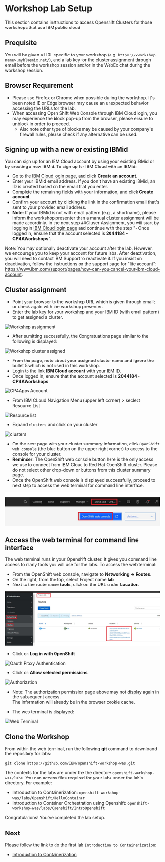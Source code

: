 # Workshop Lab Setup

This section contains instructions to access Openshift Clusters for those workshops that use IBM public cloud

## Prequisite

You will be given a URL specific to your workshop (e.g. `https://<workshop name>.mybluemix.net/`), and a lab key for the cluster assignment through email before the workshop session and/or in the WebEx chat during the workshop session.
 
## Browser Requirement

- Please use Firefox or Chrome when possible during the workshop. It's been noted IE or Edge browser may cause an unexpected behavior accessing the URLs for the lab.
- When accessing Open Shift Web Console through IBM Cloud login, you may experience the block pop-up from the browser, please ensure to unblock in order to proceed. 
  - Also note other type of blocks may be caused by your company's firewall rules, please check if any alternative can be used.

## Signing up with a new or existing IBMid

You can sign up for an IBM Cloud account by using your existing IBMid or by creating a new IBMid.
To sign up for IBM Cloud with an IBMid:
- Go to the [IBM Cloud login page](https://cloud.ibm.com), and click **Create an account**.
- Enter your IBMid email address. If you don't have an existing IBMid, an ID is created based on the email that you enter.
- Complete the remaining fields with your information, and click **Create account**.
- Confirm your account by clicking the link in the confirmation email that's sent to your provided email address.
- **Note**: If your IBMid is not with email pattern (e.g., a shortname), please inform the workshop presenter then a manual cluster assignment will be made accordinly. In the next step ##Cluser Assignment, you will start by logging in [IBM Cloud login page](https://cloud.ibm.com) and continue with the step "- Once logged in, ensure that the account selected is **2044184 - CP4AWorkshops**".

Note: You may optionally deactivate your account after the lab. 
However, we encourage you to keep your account for future labs. 
After deactivation, you will need to contact IBM Support to reactivate it. 
If you insist on deactivation, follow the instructions on the support page for "lite account": https://www.ibm.com/support/pages/how-can-you-cancel-your-ibm-cloud-account.


## Cluster assignment

- Point your browser to the workshop URL which is given through email; or check again with the workshop presenter. 
- Enter the lab key for your workshop and your IBM ID (with email pattern) to get assigned a cluster.

![Workshop assignment](images/Initial.jpg)

- After sumitting successfully, the Congratuations page similar to the following is displayed:


![Workshop cluster assigned](images/assignment.jpg)


- From the page, note about your assigned cluster name and ignore the bullet 5 which is not used in this workshop.
- Login to the link **IBM Cloud account** with your IBM ID.
- Once logged in, ensure that the account selected is **2044184 - CP4AWorkshops**

![CP4Apps Account](images/CP4AppsAccount.jpg)

- From IBM CLoud Navigation Menu (upper left corner) > seclect Resource List

![Resource list](images/ResourceList.jpg)

- Expand `clusters` and click on your cluster

![clusters](images/Clusters.jpg)

- On the next page with your cluster summary information, click `OpenShift web console` (the blue button on the upper right corner) to access to the console for your cluster.
- **Reminder**: The OpenShift web console button here is the only access we use to connect from IBM Cloud to Red Hat OpenShift cluster.  Please do not select other drop-down or buttons from this cluster summary page.
- Once the OpenShift web console is displayed successfully, proceed to next step to access the web terminal for command line interface.
 
![console](images/Console_update.jpg)

## Access the web terminal for command line interface

The web terminal runs in your Openshift cluster.
It gives you command line access to many tools you will use for the labs. 
To access the web terminal:

- From the OpenShift web console, navigate to **Networking -> Routes**.  
- On the right, from the top, select Project name **lab** 
- Next to the route name **tools**, click on the URL under **Location**.  

![Route URL](images/tools_route.jpg)

- Click on **Log in with OpenShift**

![Oauth Proxy Authentication](images/oauthproxy.jpg)

- Click on **Allow selected permissions**

![Authorization](images/auth_permission.jpg)

- Note: The authorization permission page above may not display again in the subsequent access.  
The information will already be in the browser cookie cache.

- The web terminal is displayed:

![Web Terminal](images/terminal.jpg)

## Clone the Workshop 

From within the web terminal, run the following **git** command to downloand the repository for labs:

```
git clone https://github.com/IBM/openshift-workshop-was.git
```

The contents for the labs are under the the directory `openshift-workshop-was/labs`. You can access files required for your labs under the lab's directory. For example: 

- Introduction to Containerization: `openshift-workshop-was/labs/Openshift/HelloContainer`
- Introduction to Container Orchestration using Openshift: `openshift-workshop-was/labs/Openshift/IntroOpenshift`

Congratulations! You've completed the lab setup.

## Next
Please follow the link to do the first lab `Introduction to Containerization`:

- [Introduction to Containerization](https://github.com/IBM/openshift-workshop-was/tree/master/labs/Openshift/HelloContainer)



